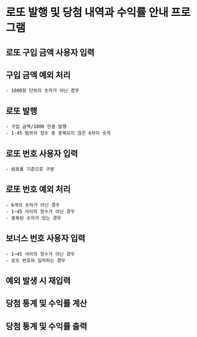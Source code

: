 # 로또 발행 및 당첨 내역과 수익률 안내 프로그램
## 로또 구입 금액 사용자 입력
## 구입 금액 예외 처리
    - 1000원 단위의 숫자가 아닌 경우
## 로또 발행
    - 구입 금액/1000 만큼 발행
    - 1-45 범위의 정수 중 중복되지 않은 6자리 숫자
## 로또 번호 사용자 입력
    - 쉼표를 기준으로 구분
## 로또 번호 예외 처리
    - 6개의 숫자가 아닌 경우
    - 1~45 사이의 정수가 아닌 경우
    - 중복된 숫자가 있는 경우
## 보너스 번호 사용자 입력
    - 1~45 사이의 정수가 아닌 경우
    - 로또 번호와 일치하는 경우
## 예외 발생 시 재입력
## 당첨 통계 및 수익률 계산
## 당첨 통계 및 수익률 출력